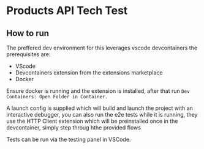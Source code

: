 # Products API Tech Test

## How to run
The preffered dev environment for this leverages vscode devcontainers the prerequisites are:
- VScode
- Devcontainers extension from the extensions marketplace
- Docker

Ensure docker is running and the extension is installed, after that run `Dev Containers: Open Folder in Container.`

A launch config is supplied which will build and launch the project with an interactive debugger, you can also run the e2e tests while it is running, they use the HTTP Client extension which will be preinstalled once in the devcontainer, simply step throug hthe provided flows

Tests can be run via the testing panel in VSCode.